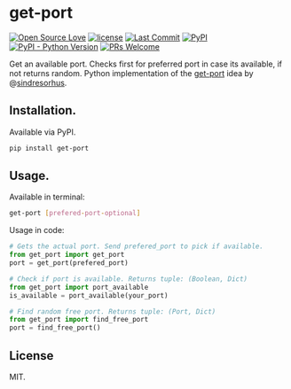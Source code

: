 # get-port
[![Open Source Love](https://badges.frapsoft.com/os/v1/open-source.svg?v=103)](https://github.com/ellerbrock/open-source-badges/)
[![license](https://img.shields.io/github/license/marinko-peso/get-port.svg)](https://github.com/marinko-peso/get-port/blob/master/LICENSE)
[![Last Commit](https://img.shields.io/github/last-commit/marinko-peso/get-port.svg?maxAge=3600)](https://github.com/marinko-peso/get-port/commits/master)
[![PyPI](https://img.shields.io/pypi/v/get-port.svg)](https://pypi.org/project/get-port/)
[![PyPI - Python Version](https://img.shields.io/pypi/pyversions/get-port.svg)](https://pypi.org/project/get-port/)
[![PRs Welcome](https://img.shields.io/badge/PRs-welcome-brightgreen.svg)](http://makeapullrequest.com)

Get an available port. Checks first for preferred port in case its available, if not returns random.
Python implementation of the [get-port](https://github.com/sindresorhus/get-port) idea by @[sindresorhus](https://github.com/sindresorhus/).


## Installation.

Available via PyPI.
```sh
pip install get-port
```


## Usage.

Available in terminal:
```sh
get-port [prefered-port-optional]
```

Usage in code:
```python
# Gets the actual port. Send prefered_port to pick if available.
from get_port import get_port
port = get_port(prefered_port)

# Check if port is available. Returns tuple: (Boolean, Dict)
from get_port import port_available
is_available = port_available(your_port)

# Find random free port. Returns tuple: (Port, Dict)
from get_port import find_free_port
port = find_free_port()
```


## License

MIT.

